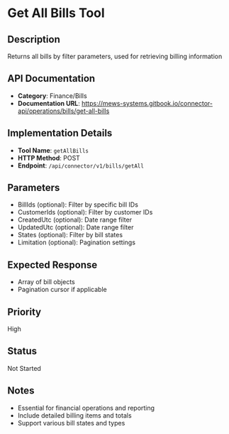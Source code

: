 # Get All Bills Tool

## Description
Returns all bills by filter parameters, used for retrieving billing information

## API Documentation
- **Category**: Finance/Bills
- **Documentation URL**: https://mews-systems.gitbook.io/connector-api/operations/bills/get-all-bills

## Implementation Details
- **Tool Name**: `getAllBills`
- **HTTP Method**: POST
- **Endpoint**: `/api/connector/v1/bills/getAll`

## Parameters
- BillIds (optional): Filter by specific bill IDs
- CustomerIds (optional): Filter by customer IDs
- CreatedUtc (optional): Date range filter
- UpdatedUtc (optional): Date range filter
- States (optional): Filter by bill states
- Limitation (optional): Pagination settings

## Expected Response
- Array of bill objects
- Pagination cursor if applicable

## Priority
High

## Status
Not Started

## Notes
- Essential for financial operations and reporting
- Include detailed billing items and totals
- Support various bill states and types 